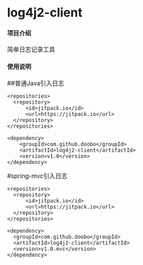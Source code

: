 # log4j2-client

#### 项目介绍
简单日志记录工具


#### 使用说明
##普通Java引入日志
```
<repositories>
  <repository>
      <id>jitpack.io</id>
      <url>https://jitpack.io</url>
  </repository>
</repositories>
  
<dependency>
    <groupId>com.github.doobo</groupId>
    <artifactId>log4j2-client</artifactId>
    <version>v1.0</version>
</dependency>
```

#spring-mvc引入日志
```
<repositories>
  <repository>
      <id>jitpack.io</id>
      <url>https://jitpack.io</url>
  </repository>
</repositories>
  
<dependency>
  <groupId>com.github.doobo</groupId>
  <artifactId>log4j2-client</artifactId>
  <version>v1.0.mvc</version>
</dependency>
```

